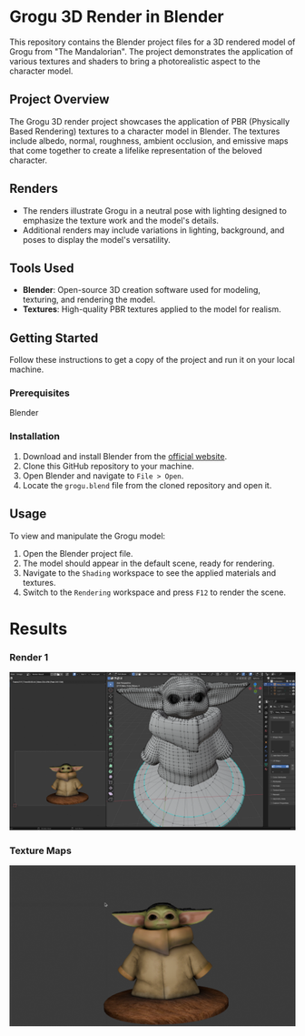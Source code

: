 # Grogu 3D Render in Blender

This repository contains the Blender project files for a 3D rendered model of Grogu from "The Mandalorian". The project demonstrates the application of various textures and shaders to bring a photorealistic aspect to the character model.

## Project Overview

The Grogu 3D render project showcases the application of PBR (Physically Based Rendering) textures to a character model in Blender. The textures include albedo, normal, roughness, ambient occlusion, and emissive maps that come together to create a lifelike representation of the beloved character.

## Renders

- The renders illustrate Grogu in a neutral pose with lighting designed to emphasize the texture work and the model's details.
- Additional renders may include variations in lighting, background, and poses to display the model's versatility.

## Tools Used

- **Blender**: Open-source 3D creation software used for modeling, texturing, and rendering the model.
- **Textures**: High-quality PBR textures applied to the model for realism.

## Getting Started

Follow these instructions to get a copy of the project and run it on your local machine.

### Prerequisites
Blender

### Installation

1. Download and install Blender from the [official website](https://www.blender.org/download/).
2. Clone this GitHub repository to your machine.
3. Open Blender and navigate to `File > Open`.
4. Locate the `grogu.blend` file from the cloned repository and open it.

## Usage

To view and manipulate the Grogu model:

1. Open the Blender project file.
2. The model should appear in the default scene, ready for rendering.
3. Navigate to the `Shading` workspace to see the applied materials and textures.
4. Switch to the `Rendering` workspace and press `F12` to render the scene.


# Results

### Render 1
![Render 1](https://github.com/karanamrahul/Sidehustler/blob/4b56ccb0dfe3d6de7dcea8bb5c8fb1f185a43f9c/01%20-%203DRendering%20basics/3dmodel.png)


### Texture Maps
![Texture Maps](https://github.com/karanamrahul/Sidehustler/blob/4b56ccb0dfe3d6de7dcea8bb5c8fb1f185a43f9c/01%20-%203DRendering%20basics/grogu_3dmodel.png)
